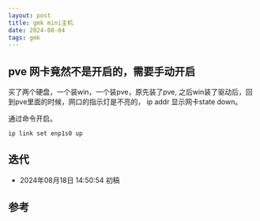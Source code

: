 ```yaml
---
layout: post 
title: gmk mini主机
date: 2024-08-04 
tags: gmk
---
```


## pve 网卡竟然不是开启的，需要手动开启

买了两个硬盘，一个装win，一个装pve，原先装了pve, 之后win装了驱动后，回到pve里面的时候，网口的指示灯是不亮的，
ip addr 显示网卡state down。

通过命令开启。
```angular2html
ip link set enp1s0 up
```

## 迭代

* 2024年08月18日 14:50:54 初稿

## 参考
